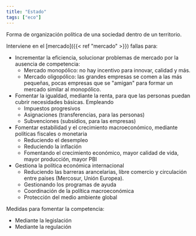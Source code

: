 ```yaml
---
title: "Estado"
tags: ["eco"]
---
```

Forma de organización política de una sociedad dentro de un territorio.

Interviene en el [mercado]({{< ref "mercado" >}}) fallas para:
- Incrementar la eficiencia, solucionar problemas de mercado por la ausencia de competencia:
	- Mercado monopólico: no hay incentivo para innovar, calidad y más.
	- Mercado oligopólico: las grandes empresas se comen a las más pequeñas, pocas empresas que se "amigan" para formar un mercado similar al monopólico.
- Fomentar la igualdad, mediante la renta, para que las personas puedan cubrir necesidades básicas. Empleando
	- Impuestos progresivos
	- Asignaciones (transferencias, para las personas)
	- Subvenciones (subsidios, para las empresas)
- Fomentar estabilidad y el crecimiento macroeconómico, mediante políticas fiscales o monetaria
	- Reduciendo el desempleo
	- Reduciendo la inflación
	- Fomentando el crecimiento económico, mayor calidad de vida, mayor producción, mayor PBI
- Gestiona la política económica internacional
	- Reduciendo las barreras arancelarias, libre comercio y circulación entre países (Mercosur, Unión Europea).
	- Gestionando los programas de ayuda
	- Coordinación de la política macroeconómica
	- Protección del medio ambiente global

Medidas para fomentar la competencia:
- Mediante la legislación
- Mediante la regulación